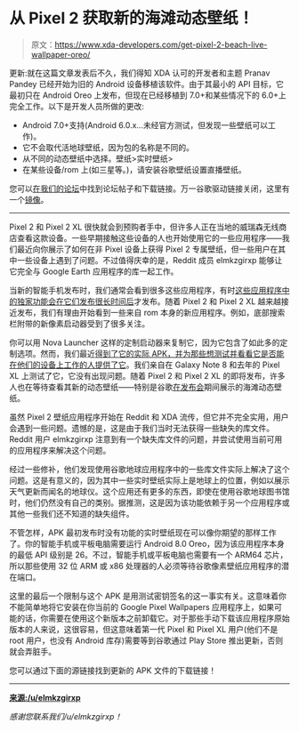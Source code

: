 # 从 Pixel 2 获取新的海滩动态壁纸！

> 原文：<https://www.xda-developers.com/get-pixel-2-beach-live-wallpaper-oreo/>

更新:就在这篇文章发表后不久，我们得知 XDA 认可的开发者和主题 Pranav Pandey 已经开始为旧的 Android 设备移植该软件。由于其最小的 API 目标，它最初只在 Android Oreo 上发布，但现在已经移植到 7.0+和某些情况下的 6.0+上完全工作。以下是开发人员所做的更改:

*   Android 7.0+支持(Android 6.0.x...未经官方测试，但发现一些壁纸可以工作)。
*   它不会取代活地球壁纸，因为包的名称是不同的。
*   从不同的动态壁纸中选择。壁纸>实时壁纸>
*   在某些设备/rom 上(如三星等。)，请安装谷歌壁纸设置直播壁纸。

您可以[在我们的论坛](https://forum.xda-developers.com/showpost.php?p=74142755&postcount=608)中找到论坛帖子和下载链接。万一谷歌驱动链接关闭，这里有一个[镜像](https://www.androidfilehost.com/?fid=962021903579484690)。

* * *

Pixel 2 和 Pixel 2 XL 很快就会到预购者手中，但许多人正在当地的威瑞森无线商店查看这款设备。一些早期接触这些设备的人也开始使用它的一些应用程序——我们最近向你展示了如何在非 Pixel 设备上获得 Pixel 2 专属壁纸，但一些用户在其中一些设备上遇到了问题。不过值得庆幸的是，Reddit 成员 elmkzgirxp 能够让它完全与 Google Earth 应用程序的库一起工作。

当新的智能手机发布时，我们通常会看到很多这些应用程序，有时[这些应用程序中的独家功能会在它们发布很长时间后](https://www.xda-developers.com/google-camera-hdr-customization-raw-support/)才发布。随着 Pixel 2 和 Pixel 2 XL 越来越接近发布，我们有理由开始看到一些来自 rom 本身的新应用程序。例如，底部搜索栏附带的新像素启动器受到了很多关注。

你可以用 Nova Launcher 这样的定制启动器来复制它，因为它包含了如此多的定制选项。然而，我们最近[得到了它的实际 APK，并为那些想测试并看看它是否能在他们的设备上工作的人提供了它](https://www.xda-developers.com/get-google-pixel-2-pixel-launcher-bottom-search-bar/)。我们亲自在 Galaxy Note 8 和去年的 Pixel XL 上测试了它，它没有出现问题。随着 Pixel 2 和 Pixel 2 XL 的即将发布，许多人也在等待查看其新的动态壁纸——特别是谷歌[在发布会](https://www.xda-developers.com/google-pixel-2-xl-announced-price/)期间展示的海滩动态壁纸。

虽然 Pixel 2 壁纸应用程序开始在 Reddit 和 XDA 流传，但它并不完全实用，用户会遇到一些问题。遗憾的是，这是由于我们当时无法获得一些缺失的库文件。Reddit 用户 elmkzgirxp 注意到有一个缺失库文件的问题，并尝试使用当前可用的应用程序来解决这个问题。

经过一些修补，他们发现使用谷歌地球应用程序中的一些库文件实际上解决了这个问题。这是有意义的，因为其中一些实时壁纸实际上是地球上的位置，例如以展示天气更新而闻名的地球仪。这个应用还有更多的东西，即使在使用谷歌地球图书馆时，他们仍然没有自己的类别。据推测，这是因为该功能依赖于另一个应用程序或其他一些我们还不知道的缺失组件。

不管怎样，APK 最初发布时没有功能的实时壁纸现在可以像你期望的那样工作了。你的智能手机或平板电脑需要运行 Android 8.0 Oreo，因为该应用程序本身的最低 API 级别是 26。不过，智能手机或平板电脑也需要有一个 ARM64 芯片，所以那些使用 32 位 ARM 或 x86 处理器的人必须等待谷歌像素壁纸应用程序的潜在端口。

这里的最后一个限制与这个 APK 是用测试密钥签名的这一事实有关。这意味着你不能简单地将它安装在你当前的 Google Pixel Wallpapers 应用程序上，如果可能的话，你需要在使用这个新版本之前卸载它。对于那些手动下载该应用程序原始版本的人来说，这很容易，但这意味着第一代 Pixel 和 Pixel XL 用户(他们不是 root 用户，也没有 Android 库存)需要等到谷歌通过 Play Store 推出更新，否则就会弄脏手。

您可以通过下面的源链接找到更新的 APK 文件的下载链接！

* * *

[**来源:/u/elmkzgirxp**](https://www.reddit.com/r/Android/comments/764ky3/google_pixel_wallpapers_2017_v800_port/)

*感谢您联系我们/u/elmkzgirxp！*